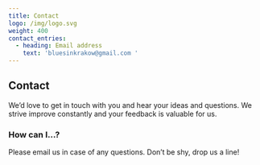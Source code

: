 ```yaml
---
title: Contact
logo: /img/logo.svg
weight: 400
contact_entries:
  - heading: Email address
    text: 'bluesinkrakow@gmail.com '
---
```

## Contact
We’d love to get in touch with you and hear your ideas and
questions. We strive improve constantly and your feedback
is valuable for us.
### How can I…?
Please email us in case of any questions. Don’t be shy, drop us a line!